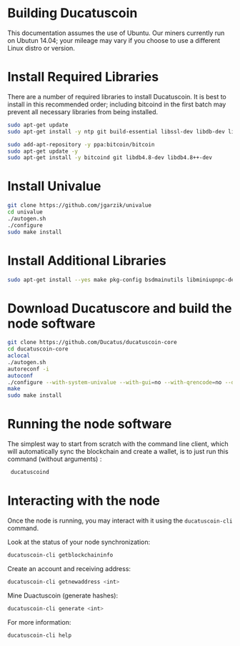 Building Ducatuscoin
====================

This documentation assumes the use of Ubuntu. Our miners currently run on Ubutun 14.04;
your mileage may vary if you choose to use a different Linux distro or version.

# Install Required Libraries

There are a number of required libraries to install Ducatuscoin. It is best to install in
this recommended order; including bitcoind in the first batch may prevent all necessary
libraries from being installed.

```bash
sudo apt-get update
sudo apt-get install -y ntp git build-essential libssl-dev libdb-dev libdb++-dev libboost-all-dev libqrencode-dev libevent-dev autoconf libtool libboost-all-dev wget software-properties-common python-software-properties

sudo add-apt-repository -y ppa:bitcoin/bitcoin
sudo apt-get update -y
sudo apt-get install -y bitcoind git libdb4.8-dev libdb4.8++-dev

```

# Install Univalue

```bash
git clone https://github.com/jgarzik/univalue
cd univalue
./autogen.sh
./configure
sudo make install
```

# Install Additional Libraries
```bash
sudo apt-get install --yes make pkg-config bsdmainutils libminiupnpc-dev libzmq3-dev libqt5gui5 libqt5core5a libqt5dbus5 qttools5-dev qttools5-dev-tools libprotobuf-dev protobuf-compiler
```

# Download Ducatuscore and build the node software
```bash
git clone https://github.com/Ducatus/ducatuscoin-core
cd ducatuscoin-core
aclocal
./autogen.sh
autoreconf -i
autoconf
./configure --with-system-univalue --with-gui=no --with-qrencode=no --disable-tests
make
sudo make install
```

# Running the node software

The simplest way to start from scratch with the command line client, which will automatically sync the blockchain and create a wallet, is to just run this command (without arguments) :

```bash
 ducatuscoind
```

# Interacting with the node 

Once the node is running, you may interact with it using the `ducatuscoin-cli` command.

Look at the status of your node synchronization:
```bash
ducatuscoin-cli getblockchaininfo
```

Create an account and receiving address:
```bash
ducatuscoin-cli getnewaddress <int>
```

Mine Duactuscoin (generate hashes):
```bash
ducatuscoin-cli generate <int>
```

For more information:
```bash
ducatuscoin-cli help
```
